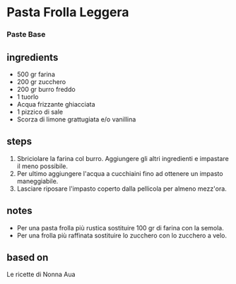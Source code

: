 



# Pasta Frolla Leggera
  
### Paste Base
## ingredients
  
* 500 gr farina  
* 200 gr zucchero  
* 200 gr burro freddo  
* 1 tuorlo  
* Acqua frizzante ghiacciata  
* 1 pizzico di sale  
* Scorza di limone grattugiata e/o vanillina
## steps
  
1. Sbriciolare la farina col burro. Aggiungere gli altri ingredienti e impastare il meno possibile.  
1. Per ultimo aggiungere l'acqua a cucchiaini fino ad ottenere un impasto maneggiabile.   
1. Lasciare riposare l'impasto coperto dalla pellicola per almeno mezz'ora.
## notes
  
* Per una pasta frolla più rustica sostituire 100 gr di farina con la semola.  
* Per una frolla più raffinata sostituire lo zucchero con lo zucchero a velo.
## based on
  
Le ricette di Nonna Aua